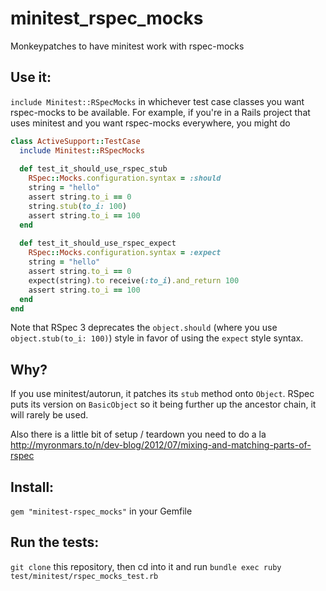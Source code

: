 minitest_rspec_mocks
====================

Monkeypatches to have minitest work with rspec-mocks

Use it:
------
`include Minitest::RSpecMocks` in whichever test case classes you want rspec-mocks to be available. For example, if you're in a Rails project that uses minitest and you want rspec-mocks everywhere, you might do

```ruby
class ActiveSupport::TestCase
  include Minitest::RSpecMocks
  
  def test_it_should_use_rspec_stub
    RSpec::Mocks.configuration.syntax = :should
    string = "hello"
    assert string.to_i == 0
    string.stub(to_i: 100)
    assert string.to_i == 100
  end
  
  def test_it_should_use_rspec_expect
    RSpec::Mocks.configuration.syntax = :expect
    string = "hello"
    assert string.to_i == 0
    expect(string).to receive(:to_i).and_return 100
    assert string.to_i == 100
  end
end
```

Note that RSpec 3 deprecates the `object.should` (where you use `object.stub(to_i: 100)`) style in favor of using the `expect` style syntax.

Why?
----
If you use minitest/autorun, it patches its `stub` method onto `Object`. RSpec puts its version on `BasicObject` so it being further up the ancestor chain, it will rarely be used.
  
Also there is a little bit of setup / teardown you need to do a la http://myronmars.to/n/dev-blog/2012/07/mixing-and-matching-parts-of-rspec 

Install: 
----
`gem "minitest-rspec_mocks"` in your Gemfile

Run the tests: 
----
`git clone` this repository, then cd into it and run `bundle exec ruby test/minitest/rspec_mocks_test.rb`


